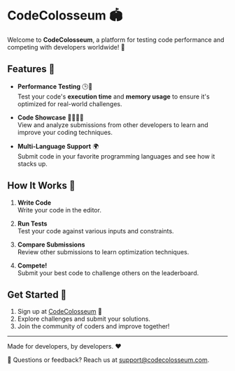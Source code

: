 # CodeColosseum 🏟️

Welcome to **CodeColosseum**, a platform for testing code performance and competing with developers worldwide! 🎉

## Features 🚀

- **Performance Testing** 🕒💾  
  Test your code's **execution time** and **memory usage** to ensure it's optimized for real-world challenges.

- **Code Showcase** 👩‍💻👨‍💻  
  View and analyze submissions from other developers to learn and improve your coding techniques.

- **Multi-Language Support** 🌍  
  Submit code in your favorite programming languages and see how it stacks up.

## How It Works 🔧

1. **Write Code**  
   Write your code in the editor.  

2. **Run Tests**  
   Test your code against various inputs and constraints.  

3. **Compare Submissions**  
   Review other submissions to learn optimization techniques.

4. **Compete!**  
   Submit your best code to challenge others on the leaderboard.

## Get Started 🚪

1. Sign up at [CodeColosseum](https://www.codecolosseum.com) 🔗  
2. Explore challenges and submit your solutions.  
3. Join the community of coders and improve together!  

---

Made for developers, by developers. ❤️  

📩 Questions or feedback? Reach us at [support@codecolosseum.com](mailto:support@codecolosseum.com).
